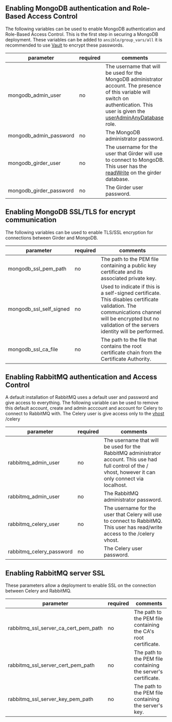 ## Enabling MongoDB authentication and Role-Based Access Control

The following variables can be used to enable MongoDB authentication and Role-Based Access Control. This is the first step in securing a MongoDB deployment.
These variables can be added to ```ansible/group_vars/all``` it is recommended to use [Vault](http://docs.ansible.com/ansible/playbooks_vault.html) to encrypt these passwords.

| parameter                  | required | comments                                                                                                                                                                                                                                                                                                                                           |
| -------------------------- | -------- | -----------------------------------------------------------------------------------------------------------------------------------------------------------------------------------------------------------------------------------------------------------------------------------------------------------------|
| mongodb_admin_user           | no       | The username that will be used for the MongoDB administrator account. The presence of this variable will switch on authentication. This user is given the [userAdminAnyDatabase](https://docs.mongodb.com/manual/reference/built-in-roles/#userAdminAnyDatabase) role.
| mongodb_admin_password       | no       | The MongoDB administrator password.
| mongodb_girder_user          | no       | The username for the user that Girder will use to connect to MongoDB. This user has the [readWrite](https://docs.mongodb.com/manual/reference/built-in-roles/#readWrite) on the girder database.                                                  |
| mongodb_girder_password      | no       | The Girder user password.

## Enabling MongoDB SSL/TLS for encrypt communication

The following variables can be used to enable TLS/SSL encryption for connections between Girder and MongoDB.

| parameter                  | required | comments                                                                                                                                                                                                                                                                                                                                           |
| -------------------------- | -------- | -----------------------------------------------------------------------------------------------------------------------------------------------------------------------------------------------------------------------------------------------------------------------------------------------------------------|
mongodb_ssl_pem_path    | no | The path to the PEM file containing a public key certificate and its associated private key.
mongodb_ssl_self_signed | no | Used to indicate if this is a self-signed certificate. This disables certificate validation. The communications channel will be encrypted but no validation of the servers identity will be performed.
mongodb_ssl_ca_file     | no | The path to the file that contains the root certificate chain from the Certificate Authority.

## Enabling RabbitMQ authentication and Access Control

A default installation of RabbitMQ uses a default user and password and give access to everything. The following variable can be used to remove this default account, create and admin acccount and account for Celery to connect to RabbitMQ with. The Celery user is give access only to the [vhost](https://www.rabbitmq.com/vhosts.html) /celery

| parameter                  | required | comments                                                                                                                                                                                                                                                                                                                                           |
| -------------------------- | -------- | -----------------------------------------------------------------------------------------------------------------------------------------------------------------------------------------------------------------------------------------------------------------------------------------------------------------|
| rabbitmq_admin_user           | no       | The username that will be used for the RabbitMQ administrator account. This use had full control of the / vhost, however it can only connect via localhost.
| rabbitmq_admin_user       | no       | The RabbitMQ administrator password.
| rabbitmq_celery_user          | no       | The username for the user that Celery will use to connect to RabbitMQ. This user has read/write access to the /celery vhost.                                                  |
| rabbitmq_celery_password      | no       | The Celery user password.

## Enabling RabbitMQ server SSL

These parameters allow a deployment to enable SSL on the connection between Celery and RabbitMQ.

| parameter                  | required | comments                                                                                                                                                                                                                                                                                                                                           |
| -------------------------- | -------- | -----------------------------------------------------------------------------------------------------------------------------------------------------------------------------------------------------------------------------------------------------------------------------------------------------------------|
| rabbitmq_ssl_server_ca_cert_pem_path | no       | The path to the PEM file containing the CA's root certificate.
| rabbitmq_ssl_server_cert_pem_path    | no       | The path to the PEM file containing the server's certificate.
| rabbitmq_ssl_server_key_pem_path     | no       | The path to the PEM file containing the server's key.
